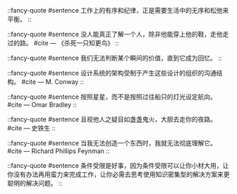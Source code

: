 
::fancy-quote
#sentence
工作上的有序和纪律，正是需要生活中的无序和松弛来平衡。
::

::fancy-quote
#sentence
没人能真正了解一个人，除非他能穿上他的鞋，走他走过的路。
#cite
— 《杀死一只知更鸟》
::

::fancy-quote
#sentence
我们无法判断某个瞬间的价值，直到它成为回忆。
::

::fancy-quote
#sentence
设计系统的架构受制于产生这些设计的组织的沟通结构。
#cite
― M. Conway
::

::fancy-quote
#sentence
按照星星，而不是按照过往船只的灯光设定航向。
#cite
— Omar Bradley
::

::fancy-quote
#sentence
且视他人之疑目如盏盏鬼火，大胆去走你的夜路。
#cite
— 史铁生
::

::fancy-quote
#sentence
当我无法创造一个东西时，我就无法彻底理解它。
#cite
— Richard Phillips Feynman
::

::fancy-quote
#sentence
条件受限是好事，因为条件受限可以让你小材大用，让你没有办法再用蛮力来完成工作，让你必需去思考使用知识密集型的解决方案来更聪明的解决问题。
::

